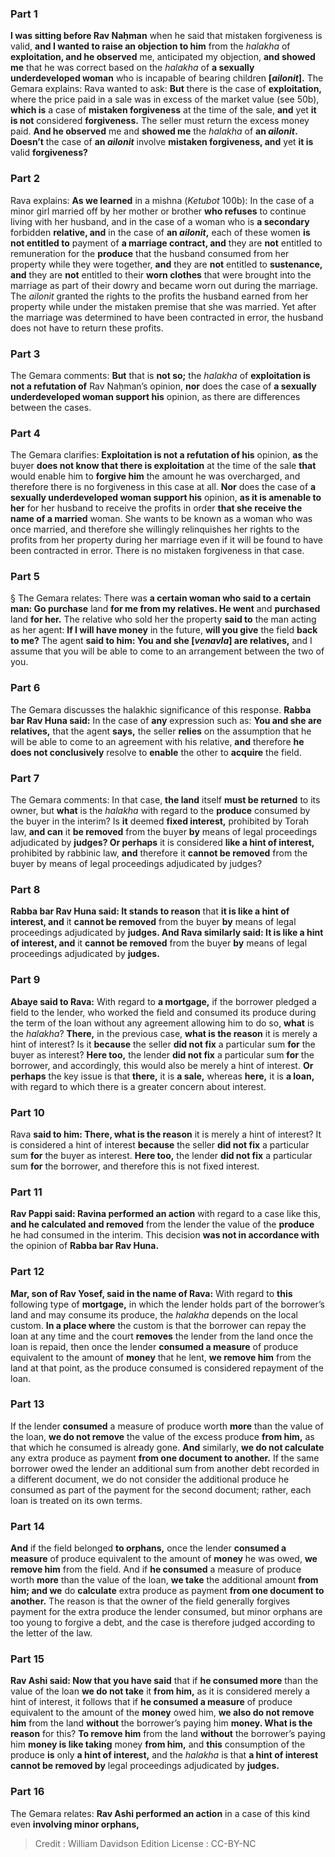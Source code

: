 
### Part 1
<b>I was sitting before Rav Naḥman</b> when he said that mistaken forgiveness is valid, <b>and I wanted to raise an objection to him</b> from the <i>halakha</i> of <b>exploitation, and he observed</b> me, anticipated my objection, <b>and showed me</b> that he was correct based on the <i>halakha</i> of <b>a sexually underdeveloped woman</b> who is incapable of bearing children <b>[<i>ailonit</i>].</b> The Gemara explains: Rava wanted to ask: <b>But</b> there is the case of <b>exploitation,</b> where the price paid in a sale was in excess of the market value (see 50b), <b>which is</b> a case of <b>mistaken forgiveness</b> at the time of the sale, <b>and</b> yet <b>it is not</b> considered <b>forgiveness.</b> The seller must return the excess money paid. <b>And he observed</b> me and <b>showed me</b> the <i>halakha</i> of <b>an <i>ailonit</i>. Doesn’t</b> the case of <b>an <i>ailonit</i></b> involve <b>mistaken forgiveness, and</b> yet <b>it is</b> valid <b>forgiveness?</b>

### Part 2
Rava explains: <b>As we learned</b> in a mishna (<i>Ketubot</i> 100b): In the case of a minor girl married off by her mother or brother <b>who refuses</b> to continue living with her husband, and in the case of a woman who is <b>a secondary</b> forbidden <b>relative, and</b> in the case of <b>an <i>ailonit</i>,</b> each of these women <b>is not entitled to</b> payment of <b>a marriage contract, and</b> they are <b>not</b> entitled to remuneration for the <b>produce</b> that the husband consumed from her property while they were together, <b>and</b> they are <b>not</b> entitled to <b>sustenance, and</b> they are <b>not</b> entitled to their <b>worn clothes</b> that were brought into the marriage as part of their dowry and became worn out during the marriage. The <i>ailonit</i> granted the rights to the profits the husband earned from her property while under the mistaken premise that she was married. Yet after the marriage was determined to have been contracted in error, the husband does not have to return these profits.

### Part 3
The Gemara comments: <b>But</b> that is <b>not so;</b> the <i>halakha</i> of <b>exploitation is not a refutation of</b> Rav Naḥman’s opinion, <b>nor</b> does the case of <b>a sexually underdeveloped woman support his</b> opinion, as there are differences between the cases.

### Part 4
The Gemara clarifies: <b>Exploitation is not a refutation of his</b> opinion, <b>as</b> the buyer <b>does not know that there is exploitation</b> at the time of the sale <b>that</b> would enable him to <b>forgive him</b> the amount he was overcharged, and therefore there is no forgiveness in this case at all. <b>Nor</b> does the case of <b>a sexually underdeveloped woman support his</b> opinion, <b>as it is amenable to her</b> for her husband to receive the profits in order <b>that she receive the name of a married</b> woman. She wants to be known as a woman who was once married, and therefore she willingly relinquishes her rights to the profits from her property during her marriage even if it will be found to have been contracted in error. There is no mistaken forgiveness in that case.

### Part 5
§ The Gemara relates: There was <b>a certain woman who said to a certain man: Go purchase</b> land <b>for me from my relatives. He went</b> and <b>purchased</b> land <b>for her.</b> The relative who sold her the property <b>said to</b> the man acting as her agent: <b>If I will have money</b> in the future, <b>will you give</b> the field <b>back to me?</b> The agent <b>said to him: You and she [<i>venavla</i>] are relatives,</b> and I assume that you will be able to come to an arrangement between the two of you.

### Part 6
The Gemara discusses the halakhic significance of this response. <b>Rabba bar Rav Huna said:</b> In the case of <b>any</b> expression such as: <b>You and she are relatives,</b> that the agent <b>says,</b> the seller <b>relies</b> on the assumption that he will be able to come to an agreement with his relative, <b>and</b> therefore <b>he does not conclusively</b> resolve to <b>enable</b> the other to <b>acquire</b> the field.

### Part 7
The Gemara comments: In that case, <b>the land</b> itself <b>must be returned</b> to its owner, but <b>what</b> is the <i>halakha</i> with regard to the <b>produce</b> consumed by the buyer in the interim? Is <b>it</b> deemed <b>fixed interest,</b> prohibited by Torah law, <b>and can</b> it <b>be removed</b> from the buyer <b>by</b> means of legal proceedings adjudicated by <b>judges? Or perhaps</b> it is considered <b>like a hint of interest,</b> prohibited by rabbinic law, <b>and</b> therefore it <b>cannot be removed</b> from the buyer by means of legal proceedings adjudicated by judges?

### Part 8
<b>Rabba bar Rav Huna said: It stands to reason</b> that <b>it is like a hint of interest, and</b> it <b>cannot be removed</b> from the buyer <b>by</b> means of legal proceedings adjudicated by <b>judges. And Rava similarly said: It is like a hint of interest, and</b> it <b>cannot be removed</b> from the buyer <b>by</b> means of legal proceedings adjudicated by <b>judges.</b>

### Part 9
<b>Abaye said to Rava:</b> With regard to <b>a mortgage,</b> if the borrower pledged a field to the lender, who worked the field and consumed its produce during the term of the loan without any agreement allowing him to do so, <b>what</b> is the <i>halakha</i>? <b>There,</b> in the previous case, <b>what is the reason</b> it is merely a hint of interest? Is it <b>because</b> the seller <b>did not fix</b> a particular sum <b>for</b> the buyer as interest? <b>Here too,</b> the lender <b>did not fix</b> a particular sum <b>for</b> the borrower, and accordingly, this would also be merely a hint of interest. <b>Or perhaps</b> the key issue is that <b>there,</b> it is <b>a sale,</b> whereas <b>here,</b> it is <b>a loan,</b> with regard to which there is a greater concern about interest.

### Part 10
Rava <b>said to him: There, what is the reason</b> it is merely a hint of interest? It is considered a hint of interest <b>because</b> the seller <b>did not fix</b> a particular sum <b>for</b> the buyer as interest. <b>Here too,</b> the lender <b>did not fix</b> a particular sum <b>for</b> the borrower, and therefore this is not fixed interest.

### Part 11
<b>Rav Pappi said: Ravina performed an action</b> with regard to a case like this, <b>and he calculated and removed</b> from the lender the value of the <b>produce</b> he had consumed in the interim. This decision <b>was not in accordance with</b> the opinion of <b>Rabba bar Rav Huna.</b>

### Part 12
<b>Mar, son of Rav Yosef, said in the name of Rava:</b> With regard to <b>this</b> following type of <b>mortgage,</b> in which the lender holds part of the borrower’s land and may consume its produce, the <i>halakha</i> depends on the local custom. <b>In a place where</b> the custom is that the borrower can repay the loan at any time and the court <b>removes</b> the lender from the land once the loan is repaid, then once the lender <b>consumed a measure</b> of produce equivalent to the amount of <b>money</b> that he lent, <b>we remove him</b> from the land at that point, as the produce consumed is considered repayment of the loan.

### Part 13
If the lender <b>consumed</b> a measure of produce worth <b>more</b> than the value of the loan, <b>we do not remove</b> the value of the excess produce <b>from him,</b> as that which he consumed is already gone. <b>And</b> similarly, <b>we do not calculate</b> any extra produce as payment <b>from one document to another.</b> If the same borrower owed the lender an additional sum from another debt recorded in a different document, we do not consider the additional produce he consumed as part of the payment for the second document; rather, each loan is treated on its own terms.

### Part 14
<b>And</b> if the field belonged <b>to orphans,</b> once the lender <b>consumed a measure</b> of produce equivalent to the amount of <b>money</b> he was owed, <b>we remove him</b> from the field. And if <b>he consumed</b> a measure of produce worth <b>more</b> than the value of the loan, <b>we take</b> the additional amount <b>from him; and we</b> do <b>calculate</b> extra produce as payment <b>from one document to another.</b> The reason is that the owner of the field generally forgives payment for the extra produce the lender consumed, but minor orphans are too young to forgive a debt, and the case is therefore judged according to the letter of the law.

### Part 15
<b>Rav Ashi said: Now that you have said</b> that if <b>he consumed more</b> than the value of the loan <b>we do not take</b> it <b>from him,</b> as it is considered merely a hint of interest, it follows that if <b>he consumed a measure</b> of produce equivalent to the amount of the <b>money</b> owed him, <b>we also do not remove him</b> from the land <b>without</b> the borrower’s paying him <b>money. What is the reason</b> for this? <b>To remove him</b> from the land <b>without</b> the borrower’s paying him <b>money is like taking</b> money <b>from him,</b> and <b>this</b> consumption of the produce <b>is</b> only <b>a hint of interest,</b> and the <i>halakha</i> is that <b>a hint of interest cannot be removed by</b> legal proceedings adjudicated by <b>judges.</b>

### Part 16
The Gemara relates: <b>Rav Ashi performed an action</b> in a case of this kind even <b>involving minor orphans,</b>

>Credit : William Davidson Edition
>License : CC-BY-NC